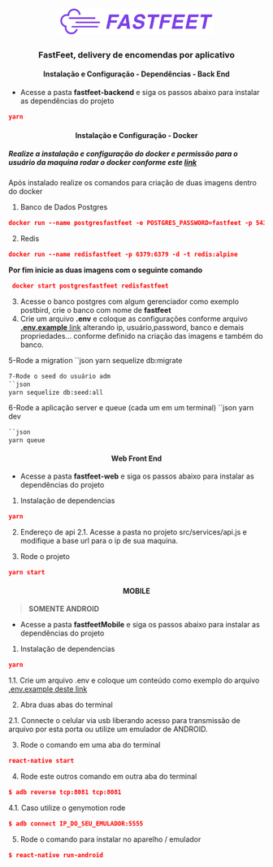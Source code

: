 <h1 align="center">
  <img alt="Fastfeet" title="Fastfeet" src="logo.png" width="300px" />
</h1>


<h3 align="center">
  FastFeet, delivery de encomendas por aplicativo
</h3>


<h4 align="center"><strong>Instalação e Configuração - Dependências - Back End</strong></h4>

<ul>
  <li>Acesse a pasta <b>fastfeet-backend</b> e siga os passos abaixo para instalar as dependências do projeto</li>
</ul>

```json
yarn
```

<h4 align="center"><strong>Instalação e Configuração - Docker</strong></h4>
<h5>Realize a instalação e configuração do docker e permissão para o usuário da maquina rodar o docker conforme este <a href="https://docs.docker.com/" >link</a></h5>
<p>Após instalado realize os comandos para criação de duas imagens dentro do docker</p>

1. Banco de Dados Postgres

```json
docker run --name postgresfastfeet -e POSTGRES_PASSWORD=fastfeet -p 5432:5432 -d postgres:11
```

2. Redis

```json
docker run --name redisfastfeet -p 6379:6379 -d -t redis:alpine
```

<strong>Por fim inicie as duas imagens com o seguinte comando</strong>

```json
 docker start postgresfastfeet redisfastfeet
```
3. Acesse o banco postgres com algum gerenciador como exemplo postbird, crie o banco com nome de <strong>fastfeet</strong>
4. Crie um arquivo <b>.env</b> e coloque as configurações conforme arquivo [<b>.env.example</b> link](https://github.com/EdilsonAndrade/fastfeet/blob/master/fastfeet-backend/.env.example)  alterando ip, usuário,password, banco e demais propriedades... conforme definido na criação das imagens e também do banco.

5-Rode a migration
``json
yarn sequelize db:migrate
```
7-Rode o seed do usuário adm
``json
yarn sequelize db:seed:all
```
6-Rode a aplicação server e queue (cada um em um terminal)
``json
yarn dev
```
``json
yarn queue
```

<h4 align="center"><strong>Web Front End </strong></h4>

<ul>
  <li>Acesse a pasta <b>fastfeet-web</b> e siga os passos abaixo para instalar as dependências do projeto</li>
</ul>


1. Instalação de dependencias

```json
yarn
```

2. Endereço de api
2.1. Acesse a pasta no projeto src/services/api.js e modifique a base url para o ip de sua maquina.

3. Rode o projeto
```json
yarn start
```

<h4 align="center"><strong>MOBILE</strong></h4>

>**SOMENTE ANDROID**

<ul>
  <li>Acesse a pasta <b>fastfeetMobile</b> e siga os passos abaixo para instalar as dependências do projeto</li>
</ul>


1. Instalação de dependencias

```json
yarn
```
1.1. Crie um arquivo .env e coloque um conteúdo como exemplo do arquivo [.env.example deste link](https://github.com/EdilsonAndrade/fastfeet/blob/master/fastfeetMobile/.env.example)

2. Abra duas abas do terminal

2.1. Connecte o celular via usb liberando acesso para transmissão de arquivo por esta porta ou utilize um emulador de ANDROID. 

3. Rode o comando em uma aba do terminal
```json
react-native start
```
4. Rode este outros comando em outra aba do terminal
```json
$ adb reverse tcp:8081 tcp:8081

```
4.1. Caso utilize o genymotion rode
```json
$ adb connect IP_DO_SEU_EMULADOR:5555

```
5. Rode o comando para instalar no aparelho / emulador
```json
$ react-native run-android

```
